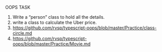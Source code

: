 OOPS TASK

1) Write a “person” class to hold all the details.
2) write a class to calculate the Uber price.
3) https://github.com/rvsp/typescript-oops/blob/master/Practice/class-circle.md
4) https://github.com/rvsp/typescript-oops/blob/master/Practice/Movie.md

